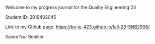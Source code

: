 Welcome to my progress journal for the Quality Engineering'23

Student ID: 2019402045

Link to my Github page: https://bu-ie-423.github.io/fall-23-SNB2908/

Saime Nur Benliler